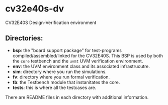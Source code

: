 # cv32e40s-dv

CV32E40S Design-Verification environment


## Directories:

- **bsp**:   the "board support package" for test-programs compiled/assembled/linked for the CV32E40S.  This BSP is used by both the `core` testbench and the `uvmt` UVM verification environment.
- **env**:   the UVM environment class and its associated infrastrucutre.
- **sim**:   directory where you run the simulations.
- **fv**:    directory where you run formal verification.
- **tb**:    the Testbench module that instanitates the core.
- **tests**: this is where all the testcases are.

There are README files in each directory with additional information.
